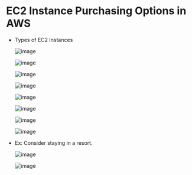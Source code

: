 # EC2 Instance Purchasing Options in AWS

- Types of EC2 Instances

  ![image](https://github.com/user-attachments/assets/d5cd1b8f-53a8-4c2d-98b4-108976b0d0eb)

  ![image](https://github.com/user-attachments/assets/f0b5e1ca-9e01-469a-9e88-4f0e565de851)

  ![image](https://github.com/user-attachments/assets/3e2078de-20d0-4c06-a4a8-1971231732a8)

  ![image](https://github.com/user-attachments/assets/42e88f57-26ea-426d-958d-acebf83ebb9e)

  ![image](https://github.com/user-attachments/assets/95e9d3b5-9020-4c47-9c1d-c88ed73f726f)

  ![image](https://github.com/user-attachments/assets/640eeeda-41d2-4fa4-928c-c35d80da49cf)

  ![image](https://github.com/user-attachments/assets/fe1e647a-3fb4-48a9-8dd4-1925cbb0aab7)

  ![image](https://github.com/user-attachments/assets/d36721fb-b691-4221-b78a-348dc07134fd)

- Ex: Consider staying in a resort.

  ![image](https://github.com/user-attachments/assets/630292ed-f05c-4b8b-a298-ea825088eaca)

  ![image](https://github.com/user-attachments/assets/cf2b4191-722e-45a5-b4bc-a80232a007b5)





  






